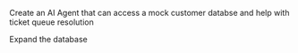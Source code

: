 Create an AI Agent that can access a mock customer databse and help with ticket queue resolution

Expand the database